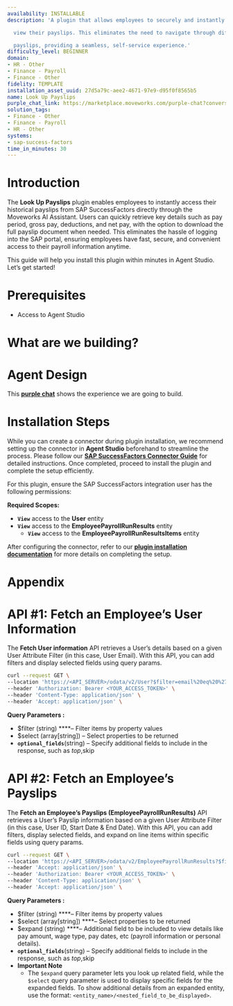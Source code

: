 ```yaml
---
availability: INSTALLABLE
description: 'A plugin that allows employees to securely and instantly retrieve and

  view their payslips. This eliminates the need to navigate through different disconnected

  payslips, providing a seamless, self-service experience.'
difficulty_level: BEGINNER
domain:
- HR - Other
- Finance - Payroll
- Finance - Other
fidelity: TEMPLATE
installation_asset_uuid: 27d5a79c-aee2-4671-97e9-d95f0f8565b5
name: Look Up Payslips
purple_chat_link: https://marketplace.moveworks.com/purple-chat?conversation=%7B%22startTimestamp%22%3A%2211%3A43+AM%22%2C%22messages%22%3A%5B%7B%22role%22%3A%22user%22%2C%22parts%22%3A%5B%7B%22richText%22%3A%22I+want+to+view+my+payslips%22%7D%5D%7D%2C%7B%22role%22%3A%22assistant%22%2C%22parts%22%3A%5B%7B%22richText%22%3A%22Okay+I+can+help+you+with+that.+Can+you+please+specify+a+time+range%3F%22%7D%5D%7D%2C%7B%22role%22%3A%22user%22%2C%22parts%22%3A%5B%7B%22richText%22%3A%22last+quarter+of+2024%22%7D%5D%7D%2C%7B%22role%22%3A%22assistant%22%2C%22parts%22%3A%5B%7B%22reasoningSteps%22%3A%5B%7B%22status%22%3A%22success%22%2C%22richText%22%3A%22Identifying+the+time+range+as+October+1%2C+2024+to+December+31%2C+2024.%22%7D%2C%7B%22status%22%3A%22success%22%2C%22richText%22%3A%22Retrieving+payslips+from+SAP+SuccessFactors+for+the+specified+period.%22%7D%5D%7D%2C%7B%22richText%22%3A%22%3Cp+xmlns%3D%5C%22http%3A%2F%2Fwww.w3.org%2F1999%2Fxhtml%5C%22%3EHere+are+your+payslips+for+the+last+quarter+of+2024%3A%3C%2Fp%3E%3Cul+xmlns%3D%5C%22http%3A%2F%2Fwww.w3.org%2F1999%2Fxhtml%5C%22%3E%3Cli%3E%3Cb%3EOctober+2024%3C%2Fb%3E%3Cul%3E%3Cli%3EGross+Pay%3A+%248000%3C%2Fli%3E%3Cli%3ETaxes+Paid%3A+%241500%3C%2Fli%3E%3Cli%3EOther+Deductions%3A+%24500%3C%2Fli%3E%3Cli%3ENet+Pay%3A+%246000%3C%2Fli%3E%3C%2Ful%3E%3C%2Fli%3E%3Cli%3E%3Cb%3ENovember+2024%3C%2Fb%3E%3Cul%3E%3Cli%3EGross+Pay%3A+%248000%3C%2Fli%3E%3Cli%3ETaxes+Paid%3A+%241700%3C%2Fli%3E%3Cli%3EOther+Deductions%3A+%24500%3C%2Fli%3E%3Cli%3ENet+Pay%3A+%245800%3C%2Fli%3E%3C%2Ful%3E%3C%2Fli%3E%3Cli%3E%3Cb%3EDecember+2024%3C%2Fb%3E%3Cul%3E%3Cli%3EGross+Pay%3A+%248000%3C%2Fli%3E%3Cli%3ETaxes+Paid%3A+%241800%3C%2Fli%3E%3Cli%3EOther+Deductions%3A+%24500%3C%2Fli%3E%3Cli%3ENet+Pay%3A+%245700%3C%2Fli%3E%3C%2Ful%3E%3C%2Fli%3E%3C%2Ful%3E%22%7D%2C%7B%22citations%22%3A%5B%7B%22connectorName%22%3A%22sap-successfactors%22%2C%22citationTitle%22%3A%22Payslip+-+October+2024%22%7D%2C%7B%22connectorName%22%3A%22sap-successfactors%22%2C%22citationTitle%22%3A%22Payslip+-+November+2024%22%7D%2C%7B%22connectorName%22%3A%22sap-successfactors%22%2C%22citationTitle%22%3A%22Payslip+-+December+2024%22%7D%5D%7D%5D%7D%2C%7B%22role%22%3A%22user%22%2C%22parts%22%3A%5B%7B%22richText%22%3A%22How+much+did+I+pay+in+taxes+for+this+time+period%3F%22%7D%5D%7D%2C%7B%22role%22%3A%22assistant%22%2C%22parts%22%3A%5B%7B%22reasoningSteps%22%3A%5B%7B%22status%22%3A%22success%22%2C%22richText%22%3A%22Calculating+total+taxes+paid+from+the+retrieved+payslip+data+for+October+%28%241500%29%2C+November+%28%241700%29%2C+and+December+%28%241800%29+2024.%22%7D%5D%7D%2C%7B%22richText%22%3A%22You+have+paid+%245000+in+taxes+for+last+quarter+of+2024.%22%7D%5D%7D%5D%7D
solution_tags:
- Finance - Other
- Finance - Payroll
- HR - Other
systems:
- sap-success-factors
time_in_minutes: 30
---
```


# **Introduction**

The **Look Up Payslips** plugin enables employees to instantly access their historical payslips from SAP SuccessFactors directly through the Moveworks AI Assistant. Users can quickly retrieve key details such as pay period, gross pay, deductions, and net pay, with the option to download the full payslip document when needed. This eliminates the hassle of logging into the SAP portal, ensuring employees have fast, secure, and convenient access to their payroll information anytime.

This guide will help you install this plugin within minutes in Agent Studio. Let’s get started!

# **Prerequisites**

- Access to Agent Studio

# **What are we building?**

# **Agent Design**

This [**purple chat**](https://marketplace.moveworks.com/purple-chat?conversation=%7B%22startTimestamp%22%3A%2211%3A43+AM%22%2C%22messages%22%3A%5B%7B%22role%22%3A%22user%22%2C%22parts%22%3A%5B%7B%22richText%22%3A%22I+want+to+view+my+payslips%22%7D%5D%7D%2C%7B%22role%22%3A%22assistant%22%2C%22parts%22%3A%5B%7B%22richText%22%3A%22Okay+I+can+help+you+with+that.+Can+you+please+specify+a+time+range%3F%22%7D%5D%7D%2C%7B%22role%22%3A%22user%22%2C%22parts%22%3A%5B%7B%22richText%22%3A%22last+quarter+of+2024%22%7D%5D%7D%2C%7B%22role%22%3A%22assistant%22%2C%22parts%22%3A%5B%7B%22reasoningSteps%22%3A%5B%7B%22status%22%3A%22success%22%2C%22richText%22%3A%22Identifying+the+time+range+as+October+1%2C+2024+to+December+31%2C+2024.%22%7D%2C%7B%22status%22%3A%22success%22%2C%22richText%22%3A%22Retrieving+payslips+from+SAP+SuccessFactors+for+the+specified+period.%22%7D%5D%7D%2C%7B%22richText%22%3A%22%3Cp+xmlns%3D%5C%22http%3A%2F%2Fwww.w3.org%2F1999%2Fxhtml%5C%22%3EHere+are+your+payslips+for+the+last+quarter+of+2024%3A%3C%2Fp%3E%3Cul+xmlns%3D%5C%22http%3A%2F%2Fwww.w3.org%2F1999%2Fxhtml%5C%22%3E%3Cli%3E%3Cb%3EOctober+2024%3C%2Fb%3E%3Cul%3E%3Cli%3EGross+Pay%3A+%248000%3C%2Fli%3E%3Cli%3ETaxes+Paid%3A+%241500%3C%2Fli%3E%3Cli%3EOther+Deductions%3A+%24500%3C%2Fli%3E%3Cli%3ENet+Pay%3A+%246000%3C%2Fli%3E%3C%2Ful%3E%3C%2Fli%3E%3Cli%3E%3Cb%3ENovember+2024%3C%2Fb%3E%3Cul%3E%3Cli%3EGross+Pay%3A+%248000%3C%2Fli%3E%3Cli%3ETaxes+Paid%3A+%241700%3C%2Fli%3E%3Cli%3EOther+Deductions%3A+%24500%3C%2Fli%3E%3Cli%3ENet+Pay%3A+%245800%3C%2Fli%3E%3C%2Ful%3E%3C%2Fli%3E%3Cli%3E%3Cb%3EDecember+2024%3C%2Fb%3E%3Cul%3E%3Cli%3EGross+Pay%3A+%248000%3C%2Fli%3E%3Cli%3ETaxes+Paid%3A+%241800%3C%2Fli%3E%3Cli%3EOther+Deductions%3A+%24500%3C%2Fli%3E%3Cli%3ENet+Pay%3A+%245700%3C%2Fli%3E%3C%2Ful%3E%3C%2Fli%3E%3C%2Ful%3E%22%7D%2C%7B%22citations%22%3A%5B%7B%22connectorName%22%3A%22sap-successfactors%22%2C%22citationTitle%22%3A%22Payslip+-+October+2024%22%7D%2C%7B%22connectorName%22%3A%22sap-successfactors%22%2C%22citationTitle%22%3A%22Payslip+-+November+2024%22%7D%2C%7B%22connectorName%22%3A%22sap-successfactors%22%2C%22citationTitle%22%3A%22Payslip+-+December+2024%22%7D%5D%7D%5D%7D%2C%7B%22role%22%3A%22user%22%2C%22parts%22%3A%5B%7B%22richText%22%3A%22How+much+did+I+pay+in+taxes+for+this+time+period%3F%22%7D%5D%7D%2C%7B%22role%22%3A%22assistant%22%2C%22parts%22%3A%5B%7B%22reasoningSteps%22%3A%5B%7B%22status%22%3A%22success%22%2C%22richText%22%3A%22Calculating+total+taxes+paid+from+the+retrieved+payslip+data+for+October+%28%241500%29%2C+November+%28%241700%29%2C+and+December+%28%241800%29+2024.%22%7D%5D%7D%2C%7B%22richText%22%3A%22You+have+paid+%245000+in+taxes+for+last+quarter+of+2024.%22%7D%5D%7D%5D%7D) shows the experience we are going to build.

# **Installation Steps**

While you can create a connector during plugin installation, we recommend setting up the connector in **Agent Studio** beforehand to streamline the process. Please follow our [**SAP SuccessFactors Connector Guide**](https://marketplace.moveworks.com/marketplace/package/?id=sap-success-factors&hist=home%2Cbrws#how-to-implement) for detailed instructions. Once completed, proceed to install the plugin and complete the setup efficiently.

For this plugin, ensure the SAP SuccessFactors integration user has the following permissions:

**Required Scopes:**

- **`View`** access to the **User** entity
- **`View`** access to the **EmployeePayrollRunResults** entity
    - **`View`** access to the **EmployeePayrollRunResultsItems** entity

After configuring the connector, refer to our [**plugin installation documentation**](https://help.moveworks.com/docs/ai-agent-marketplace-installation) for more details on completing the setup.

# **Appendix**

# **API #1: Fetch an Employee’s User Information**

The **Fetch User information** API retrieves a User’s details based on a given User Attribute Filter (in this case, User Email). With this API, you can add filters and display selected fields using query params.

```bash
curl --request GET \
--location 'https://<API_SERVER>/odata/v2/User?$filter=email%20eq%20%27{{user_email}}%27&$select=userId' \
--header 'Authorization: Bearer <YOUR_ACCESS_TOKEN>' \
--header 'Content-Type: application/json' \
--header 'Accept: application/json' \
```

**Query Parameters :**

- $filter (string) ****– Filter items by property values
- $select (array[string]) – Select properties to be returned
- **`optional_fields`**(string) – Specify additional fields to include in the response, such as $top,$skip

# **API #2: Fetch an Employee’s Payslips**

The **Fetch an Employee’s Payslips (EmployeePayrollRunResults)** API retrieves a User’s Payslip information based on a given User Attribute Filter (in this case, User ID, Start Date & End Date). With this API, you can add filters, display selected fields, and expand on line items within specific fields using query params.

```bash
curl --request GET \
--location 'https://<API_SERVER>/odata/v2/EmployeePayrollRunResults?$filter=userId%20eq%20%27{{user_id}}%27%20and%20payDate%20ge%20datetime%27{{start_date}}%27%20and%20payDate%20le%20datetime%27{{end_date}}%27&$select=externalCode,currency,userId,employeePayrollRunResultsItems/externalCode,employeePayrollRunResultsItems/wageType,employeePayrollRunResultsItems/amount,employeePayrollRunResultsItems/startDateWhenEarned,employeePayrollRunResultsItems/endDateWhenEarned&$expand=employeePayrollRunResultsItems' \
--header 'Accept: application/json' \
--header 'Authorization: Bearer <YOUR_ACCESS_TOKEN>' \
--header 'Content-Type: application/json' \
--header 'Accept: application/json' \
```

**Query Parameters :**

- $filter (string) ****– Filter items by property values
- $select (array[string]) ****– Select properties to be returned
- $expand (string) ****– Additional field to be included to view details like pay amount, wage type, pay dates, etc (payroll information or personal details).
- **`optional_fields`**(string) – Specify additional fields to include in the response, such as $top,$skip
- **Important Note**
    - The `$expand` query parameter lets you look up related field, while the `$select` query parameter is used to display specific fields for the expanded fields. To show additional details from an expanded entity, use the format: `<entity_name>/<nested_field_to_be_displayed>`.